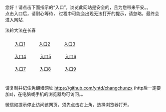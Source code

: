 您好！请点击下面指示的“入口”，浏览此网站是安全的，且为您带来平安。。 <br/>
点击入口后，请耐心等待， 过程中可能会出现无法打开的提示，请忽略，最终会进入网站. </br>

法轮大法在长春<br/>
<div style="padding:10px"><a style="margin:20px" target="_blank" href="https://dvpdcmztx5k27.cloudfront.net/2Qpsp?uesthzo" id="ccLink1" rel="nofollow">入口1</a> <a target="_blank" style="margin:20px" href="https://d1y5kfj9bo0e3e.cloudfront.net/2Qpsp?xzqbocja" id="ccLink2" rel="nofollow">入口2</a> <a style="margin:20px" target="_blank" href="https://d1wk41b50s1lhe.cloudfront.net/2Qpsp?rxhsr" id="ccLink3" rel="nofollow">入口3</a></div>

<div style="padding:10px" ><a style="margin:20px" target="_blank" href="https://dvpdcmztx5k27.cloudfront.net/2Qpsp?uesthzo" id="ccLink4" rel="nofollow">入口4</a> <a style="margin:20px" href="https://d1y5kfj9bo0e3e.cloudfront.net/2Qpsp?xzqbocja" target="_blank" id="ccLink5" rel="nofollow">入口5</a> <a style="margin:20px" href="https://d1wk41b50s1lhe.cloudfront.net/2Qpsp?rxhsr" target="_blank" id="ccLink6" rel="nofollow">入口6</a></div>

<div style="padding:10px"><a style="margin:20px" target="_blank" href="https://dvpdcmztx5k27.cloudfront.net/2Qpsp?uesthzo" id="ccLink7" rel="nofollow">入口7</a> <a style="margin:20px" href="https://d1y5kfj9bo0e3e.cloudfront.net/2Qpsp?xzqbocja" target="_blank" id="ccLink8" rel="nofollow">入口8</a> <a style="margin:20px" target="_blank" href="https://d1wk41b50s1lhe.cloudfront.net/2Qpsp?rxhsr" id="ccLink9" rel="nofollow">入口9</a></div>

<br/>



请复制并记住免翻墙网址 https://github.com/yntd/changchunzx (http后一定要加s)，在电脑或手机的浏览器均可访问。。<br/>

微信如提示停止访问该网页，须先点击右上角，选择浏览器打开。
